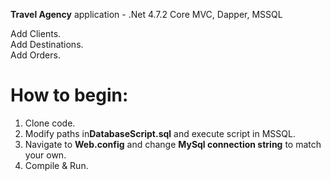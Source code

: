 <b>Travel Agency</b> application - .Net 4.7.2 Core MVC, Dapper, MSSQL</b>

Add Clients.<br/>
Add Destinations.<br/>
Add Orders.

<h1>How to begin:</h1>

1. Clone code.
2. Modify paths in<b>DatabaseScript.sql</b> and execute script in MSSQL.
3. Navigate to <b>Web.config</b> and change <b>MySql connection string</b> to match your own.
4. Compile & Run.
